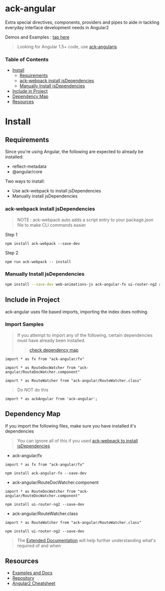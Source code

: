 # ack-angular
Extra special directives, components, providers and pipes to aide in tackling everyday interface development needs in Angular2

Demos and Examples : [tap here](https://ackerapple.github.io/ack-angular/)

> Looking for Angular 1.5+ code, use [ack-angularjs](https://github.com/AckerApple/ack-angularjs)

### Table of Contents
- [Install](#install)
  - [Requirements](#requirements)
  - [ack-webpack install jsDependencies](#ack-webpack-install-jsdependencies)
  - [Manually Install jsDependencies](#manually-install-jsdependencies)
- [Include in Project](#include-in-project)
- [Dependency Map](#dependency-map)
- [Resources](#install)

# Install

## Requirements
Since you're using Angular, the following are expected to already be installed:

- reflect-metadata
- @angular/core

Two ways to install:

- Use ack-webpack to install jsDependencies
- Manually install jsDependencies

### ack-webpack install jsDependencies

> NOTE : ack-webpack auto adds a script entry to your package.json file to make CLI commands easier

Step 1
```
npm install ack-webpack --save-dev
```

Step 2
```
npm run ack-webpack -- install
```

### Manually Install jsDependencies

```bash
npm install --save-dev web-animations-js ack-angular-fx ui-router-ng2 ack-angular
```

## Include in Project
ack-angular uses file based imports, importing the index does nothing.


### Import Samples

> If you attempt to import any of the following, certain dependencies must have already been installed.
>> [check dependency map](#dependency-map)

```
import * as fx from "ack-angular/fx"

import * as RouteDocWatcher from "ack-angular/RouteDocWatcher.component"

import * as RouteWatcher from "ack-angular/RouteWatcher.class"
```

> Do NOT do this
```
import * as ackAngular from 'ack-angular';
```

## Dependency Map
If you import the following files, make sure you have installed it's dependencies

> You can ignore all of this if you used [ack-webpack to install jsDependencies](#ack-webpack-install-jsdependencies)

- ack-angular/fx
```
import * as fx from "ack-angular/fx"
```
```
npm install ack-angular-fx --save-dev
```
- ack-angular/RouteDocWatcher.component
```
import * as RouteDocWatcher from "ack-angular/RouteDocWatcher.component"
```
```
npm install ui-router-ng2 --save-dev
```
- ack-angular/RouteWatcher.class
```
import * as RouteWatcher from "ack-angular/RouteWatcher.class"
```
```
npm install ui-router-ng2 --save-dev
```

> The [Extended Documentation](https://ackerapple.github.io/ack-angular/) will help further understanding what's required of and when



## Resources
- [Examples and Docs](https://ackerapple.github.io/ack-angular/)
- [Repository](https://github.com/AckerApple/ack-angular)
- [Angular2 Cheatsheet](https://angular.io/docs/ts/latest/guide/cheatsheet.html)

